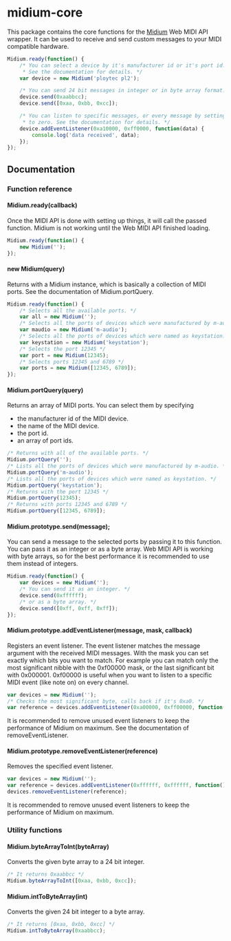 # midium-core
This package contains the core functions for the [Midium](https://github.com/midijs/midium) Web MIDI API wrapper.
It can be used to receive and send custom messages to your MIDI compatible hardware.

```javascript
Midium.ready(function() {
	/* You can select a device by it's manufacturer id or it's port id.
	 * See the documentation for details. */
	var device = new Midium('ploytec pl2');

	/* You can send 24 bit messages in integer or in byte array format. */
	device.send(0xaabbcc);
	device.send([0xaa, 0xbb, 0xcc]);

	/* You can listen to specific messages, or every message by setting the mask
	 * to zero. See the documentation for details. */
	device.addEventListener(0xa10000, 0xff0000, function(data) {
		console.log('data received', data);
	});
});
```
## Documentation
### Function reference
#### Midium.ready(callback)
Once the MIDI API is done with setting up things, it will call the passed function. Midium is not working until the Web MIDI API finished loading.

```javascript
Midium.ready(function() {
	new Midium('');
});
```

#### new Midium(query)
Returns with a Midium instance, which is basically a collection of MIDI ports.
See the documentation of Midium.portQuery.

```javascript
Midium.ready(function() {
	/* Selects all the available ports. */
	var all = new Midium('');
	/* Selects all the ports of devices which were manufactured by m-audio. */
	var maudio = new Midium('m-audio');
	/* Selects all the ports of devices which were named as keystation. */
	var keystation = new Midium('keystation');
	/* Selects the port 12345 */
	var port = new Midium(12345);
	/* Selects ports 12345 and 6789 */
	var ports = new Midium([12345, 6789]);
});
```

#### Midium.portQuery(query)
Returns an array of MIDI ports.
You can select them by specifying
- the manufacturer id of the MIDI device.
- the name of the MIDI device.
- the port id.
- an array of port ids.

```javascript
/* Returns with all of the available ports. */
Midium.portQuery('');
/* Lists all the ports of devices which were manufactured by m-audio. */
Midium.portQuery('m-audio');
/* Lists all the ports of devices which were named as keystation. */
Midium.portQuery('keystation');
/* Returns with the port 12345 */
Midium.portQuery(12345);
/* Returns with ports 12345 and 6789 */
Midium.portQuery([12345, 6789]);
```

#### Midium.prototype.send(message);
You can send a message to the selected ports by passing it to this function.
You can pass it as an integer or as a byte array.
Web MIDI API is working with byte arrays, so for the best performance it is recommended to use them instead of integers.

```javascript
Midium.ready(function() {
	var devices = new Midium('');
	/* You can send it as an integer. */
	device.send(0xffffff);
	/* or as a byte array. */
	device.send([0xff, 0xff, 0xff]);
});
```

#### Midium.prototype.addEventListener(message, mask, callback)
Registers an event listener. The event listener matches the message argument with the received MIDI messages.
With the mask you can set exactly which bits you want to match.
For example you can match only the most significant nibble with the 0xf00000 mask, or the last significant bit with 0x000001.
0xf00000 is useful when you want to listen to a specific MIDI event (like note on) on every channel.

```javascript
var devices = new Midium('');
/* Checks the most significant byte, calls back if it's 0xa0. */
var reference = devices.addEventListener(0xa00000, 0xff00000, function() {});
```

It is recommended to remove unused event listeners to keep the performance of Midium on maximum. See the documentation of removeEventListener.

#### Midium.prototype.removeEventListener(reference)
Removes the specified event listener.

```javascript
var devices = new Midium('');
var reference = devices.addEventListener(0xffffff, 0xffffff, function() {});
devices.removeEventListener(reference);
```

It is recommended to remove unused event listeners to keep the performance of Midium on maximum.

### Utility functions
#### Midium.byteArrayToInt(byteArray)
Converts the given byte array to a 24 bit integer.

```javascript
/* It returns 0xaabbcc */
Midium.byteArrayToInt([0xaa, 0xbb, 0xcc]);
```
#### Midium.intToByteArray(int)
Converts the given 24 bit integer to a byte array.

```javascript
/* It returns [0xaa, 0xbb, 0xcc] */
Midium.intToByteArray(0xaabbcc);
```
